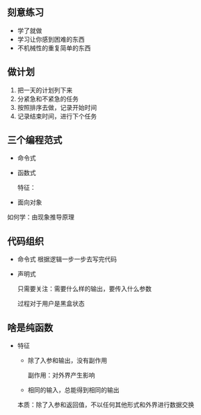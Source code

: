 ## 刻意练习

- 学了就做
- 学习让你感到困难的东西
- 不机械性的重复简单的东西

## 做计划

1. 把一天的计划列下来
2. 分紧急和不紧急的任务
3. 按照排序去做，记录开始时间
4. 记录结束时间，进行下个任务

## 三个编程范式

- 命令式

- 函数式

  特征：

- 面向对象

如何学：由现象推导原理

## 代码组织

- 命令式
  根据逻辑一步一步去写完代码

- 声明式

  只需要关注：需要什么样的输出，要传入什么参数

  过程对于用户是黑盒状态

## 啥是纯函数

- 特征

  - 除了入参和输出，没有副作用

    副作用：对外界产生影响

  - 相同的输入，总能得到相同的输出

  本质：除了入参和返回值，不以任何其他形式和外界进行数据交换